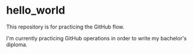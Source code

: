# hello_world
This repository is for practicing the GitHub flow.

I'm currently practicing GitHub operations in order to write my bachelor's diploma.
